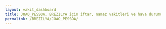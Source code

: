 ```yaml
---
layout: vakit_dashboard
title: JOAO_PESSOA, BREZILYA için iftar, namaz vakitleri ve hava durumu - ilçe/eyalet seç
permalink: /BREZILYA/JOAO_PESSOA/
---
```


<script type="text/javascript">
  var GLOBAL_COUNTRY = 'BREZILYA';
  var GLOBAL_CITY = 'JOAO_PESSOA';
  var GLOBAL_STATE = '';
  var lat = 72;
  var lon = 21;
</script>
